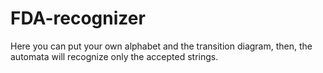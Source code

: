 # FDA-recognizer
Here you can put your own alphabet and the transition diagram, then, the automata will recognize only the accepted strings.
